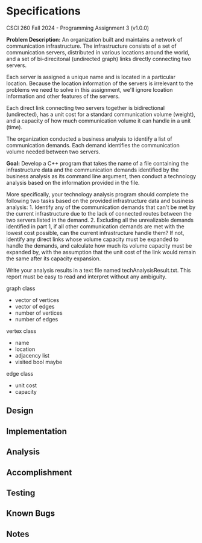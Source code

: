 # Specifications
CSCI 260 Fall 2024 - Programming Assignment 3 (v1.0.0)

**Problem Description:**
An organization built and maintains a network of communication infrastructure. The infrastructure consists of a set of communication servers, distributed in various locations around the world, and a set of bi-direcitonal (undirected graph) links directly connecting two servers.

Each server is assigned a unique name and is located in a particular location. Because the location information of the servers is irrelevant to the problems we need to solve in this assignment, we'll ignore lcoation information and other features of the servers.

Each direct link connecting two servers together is bidirectional (undirected), has a unit cost for a standard communication volume (weight), and a capacity of how much communication volume it can handle in a unit (time).

The organization conducted a business analysis to identify a list of communication demands. Each demand identifies the communication volume needed between two servers.

**Goal:**
Develop a C++ program that takes the name of a file containing the infrastructure data and the communication demands identified by the business analysis as its command line argument, then conduct a technology analysis based on the information provided in the file.

More specifically, your technology analysis program should complete the following two tasks based on the provided infrastructure data and business analysis:
    1. Identify any of the communication demands that can't be met by the current infrastructure due to the lack of connected routes between the two servers listed in the demand.
    2. Excluding all the unrealizable demands identified in part 1, if all other communication demands are met with the lowest cost possible, can the current infrastructure handle them? If not, identify any direct links whose volume capacity must be expanded to handle the demands, and calculate how much its volume capacity must be expanded by, with the assumption that the unit cost of the link would remain the same after its capacity expansion.

Write your analysis results in a text file named techAnalysisResult.txt. This report must be easy to read and interpret without any ambiguity.


graph class 
- vector of vertices
- vector of edges
- number of vertices
- number of edges

vertex class
- name
- location
- adjacency list
- visited bool maybe

edge class
- unit cost
- capacity

## Design

## Implementation

## Analysis

## Accomplishment


## Testing


## Known Bugs


## Notes
